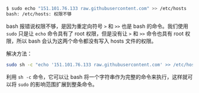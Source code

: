 ```sh
$ sudo echo "151.101.76.133 raw.githubusercontent.com" >> /etc/hosts
bash: /etc/hosts: 权限不够
```

bash 报错说权限不够，是因为重定向符号 `>` 和 `>>` 也是 bash 的命令。我们使用 `sudo` 只是让 `echo` 命令具有了 root 权限，但是没有让 `>` 和 `>>` 命令也具有 root 权限，所以 bash 会认为这两个命令都没有写入 hosts 文件的权限。

解决方法：

```sh
sudo sh -c "echo '151.101.76.133 raw.githubusercontent.com' >> /etc/hosts"
```

利用 `sh -c` 命令，它可以让 bash 将一个字符串作为完整的命令来执行，这样就可以将 `sudo` 的影响范围扩展到整条命令。
